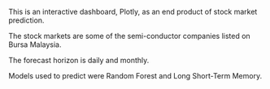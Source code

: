 This is an interactive dashboard, Plotly, as an end product of stock market prediction. 

The stock markets are some of the semi-conductor companies listed on Bursa Malaysia.

The forecast horizon is daily and monthly.

Models used to predict were Random Forest and Long Short-Term Memory.
